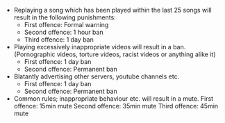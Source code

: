 * Replaying a song which has been played within the last 25 songs will result in the following punishments:
  * First offence: Formal warning
  * Second offence: 1 hour ban
  * Third offence: 1 day ban
* Playing excessively inappropriate videos will result in a ban. (Pornographic videos, torture videos, racist videos or anything alike it)
  * First offence: 1 day ban
  * Second offence: Permanent ban
* Blatantly advertising other servers, youtube channels etc.
  * First offence: 1 day ban
  * Second offence: Permanent ban
* Common rules; inappropriate behaviour etc. will result in a mute.
First offence: 15min mute
Second offence: 35min mute
Third offence: 45min mute
